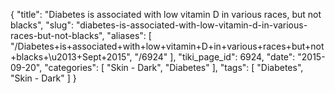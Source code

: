 {
    "title": "Diabetes is associated with low vitamin D in various races, but not blacks",
    "slug": "diabetes-is-associated-with-low-vitamin-d-in-various-races-but-not-blacks",
    "aliases": [
        "/Diabetes+is+associated+with+low+vitamin+D+in+various+races+but+not+blacks+\u2013+Sept+2015",
        "/6924"
    ],
    "tiki_page_id": 6924,
    "date": "2015-09-20",
    "categories": [
        "Skin - Dark",
        "Diabetes"
    ],
    "tags": [
        "Diabetes",
        "Skin - Dark"
    ]
}